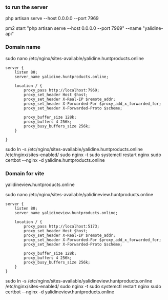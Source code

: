 ### to run the server
php artisan serve --host 0.0.0.0 --port 7969

pm2 start "php artisan serve --host 0.0.0.0 --port 7969" --name "yalidine-api"

### Domain name
sudo nano /etc/nginx/sites-available/yalidine.huntproducts.online

```
server {
    listen 80;
    server_name yalidine.huntproducts.online;

    location / {
        proxy_pass http://localhost:7969;
        proxy_set_header Host $host;
        proxy_set_header X-Real-IP $remote_addr;
        proxy_set_header X-Forwarded-For $proxy_add_x_forwarded_for;
        proxy_set_header X-Forwarded-Proto $scheme;
        
        proxy_buffer_size 128k;
        proxy_buffers 4 256k;
        proxy_busy_buffers_size 256k;
    }

}
```
sudo ln -s /etc/nginx/sites-available/yalidine.huntproducts.online /etc/nginx/sites-enabled/
sudo nginx -t
sudo systemctl restart nginx
sudo certbot --nginx -d yalidine.huntproducts.online


### Domain for vite
yalidineview.huntproducts.online

sudo nano /etc/nginx/sites-available/yalidineview.huntproducts.online

```
server {
    listen 80;
    server_name yalidineview.huntproducts.online;

    location / {
        proxy_pass http://localhost:5173;
        proxy_set_header Host $host;
        proxy_set_header X-Real-IP $remote_addr;
        proxy_set_header X-Forwarded-For $proxy_add_x_forwarded_for;
        proxy_set_header X-Forwarded-Proto $scheme;
        
        proxy_buffer_size 128k;
        proxy_buffers 4 256k;
        proxy_busy_buffers_size 256k;
    }
}
```
sudo ln -s /etc/nginx/sites-available/yalidineview.huntproducts.online /etc/nginx/sites-enabled/
sudo nginx -t
sudo systemctl restart nginx
sudo certbot --nginx -d yalidineview.huntproducts.online


